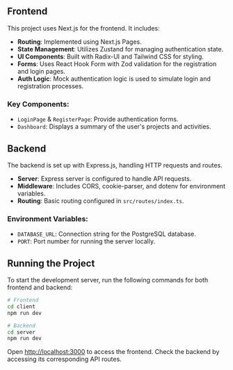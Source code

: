 ## Frontend

This project uses Next.js for the frontend. It includes:

- **Routing**: Implemented using Next.js Pages.
- **State Management**: Utilizes Zustand for managing authentication state.
- **UI Components**: Built with Radix-UI and Tailwind CSS for styling.
- **Forms**: Uses React Hook Form with Zod validation for the registration and login pages.
- **Auth Logic**: Mock authentication logic is used to simulate login and registration processes.

### Key Components:
- `LoginPage` & `RegisterPage`: Provide authentication forms.
- `Dashboard`: Displays a summary of the user's projects and activities.

## Backend
The backend is set up with Express.js, handling HTTP requests and routes.

- **Server**: Express server is configured to handle API requests.
- **Middleware**: Includes CORS, cookie-parser, and dotenv for environment variables.
- **Routing**: Basic routing configured in `src/routes/index.ts`.

### Environment Variables:
- `DATABASE_URL`: Connection string for the PostgreSQL database.
- `PORT`: Port number for running the server locally.

## Running the Project

To start the development server, run the following commands for both frontend and backend:

```bash
# Frontend
cd client
npm run dev

# Backend
cd server
npm run dev
```

Open [http://localhost:3000](http://localhost:3000) to access the frontend.
Check the backend by accessing its corresponding API routes.


